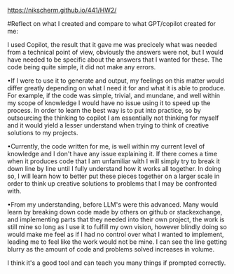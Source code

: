 
https://nikscherm.github.io/441/HW2/

#Reflect on what I created and compare to what GPT/copilot created for me:

I used Copilot, the result that it gave me was precicely what was needed from a technical point of view, obviously the answers were not, but I would have needed to be specific about the answers that I wanted for these. The code being quite simple, it did not make any errors. 

•If I were to use it to generate and output, my feelings on this matter would differ greatly depending on what I need it for and what it is able to produce.
For example, if the code was simple, trivial, and mundane, and well within my scope of knowledge I would have no issue using it to speed up the process.
In order to learn the best way is to put into practice, so by outsourcing the thinking to copilot I am essentially not thinking for myself and it would yield a lesser understand when
trying to think of creative solutions to my projects.

•Currently, the code written for me, is well within my current level of knowledge and I don't have any issue explaining it. If there comes a time when it produces code that I am unfamiliar with
I will simply try to break it down line by line until I fully understand how it works all together. In doing so, I will learn how to better put these pieces together on a larger scale in order to think up creative solutions to problems that I may be confronted with.

•From my understanding, before LLM's were this advanced. Many would learn by breaking down code made by others on github or stackexchange, and implementing parts that they needed into their own project, the work is still mine so long as I use it to fulfill my own vision, however blindly doing so would make me feel as if I had no control over what I wanted to implement, leading me to feel like the work would not be mine. I can see the line getting blurry as the amount of code and problems solved increases in volume. 

I think it's a good tool and can teach you many things if prompted correctly. 
